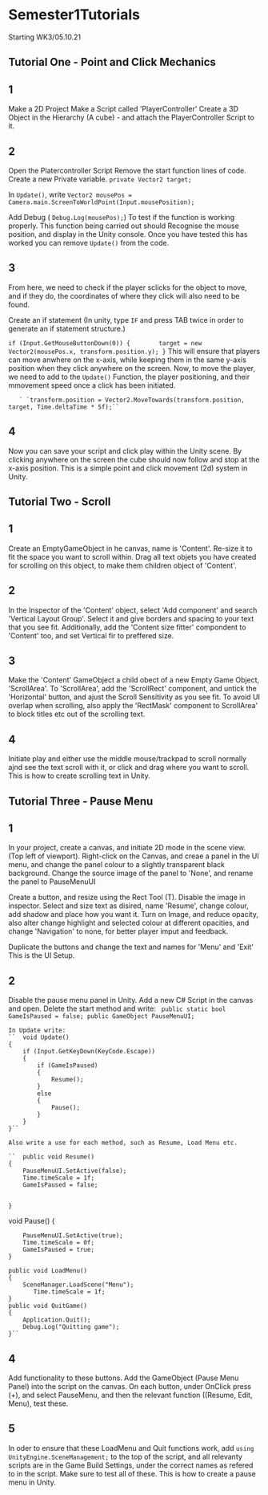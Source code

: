 # Semester1Tutorials
Starting WK3/05.10.21


## Tutorial One - Point and Click Mechanics

## 1

Make a 2D Project
Make a Script called 'PlayerController'
Create a 3D Object in the Hierarchy (A cube) - and attach the PlayerController Script to it. 

## 2
Open the Platercontroller Script
Remove the start function lines of code. 
Create a new Private variable.
 ``private Vector2 target;``
 
 In ``Update()``, write
 ``Vector2 mousePos = Camera.main.ScreenToWorldPoint(Input.mousePosition);``
 
 Add Debug (
        ``Debug.Log(mousePos);``)
        To test if the function is working properly. This function being carried out should Recognise the mouse position, and display in the Unity console.
        Once you have tested this has worked you can remove ``Update()`` from the code.  

## 3
From here, we need to check if the player sclicks for the object to move, and if they do, the coordinates of where they click will also need to be found. 

Create an if statement (In unity, type ``IF`` and press TAB twice in order to generate an if statement structure.)

``if (Input.GetMouseButtonDown(0))
        {       
            target = new Vector2(mousePos.x, transform.position.y);
        }``
        This will ensure that players can move anwhere on the x-axis, while keeping them in the same y-axis position when they click anywhere on the screen.
        Now, to move the player, we need to add to the ``Update()`` Function, the player positioning, and their mmovement speed once a click has been initiated. 
        
       ` `transform.position = Vector2.MoveTowards(transform.position, target, Time.deltaTime * 5f);``
      
       
## 4
        
Now you can save your script and click play within the Unity scene. By clicking anywhere on the screen the cube should now follow and stop at the x-axis position.
        This is a simple point and click movement (2d) system in Unity. 
        
       
       
       
## Tutorial Two - Scroll

## 1 

Create an EmptyGameObject in he canvas, name is 'Content'. Re-size it to fit the space you want to scroll within. Drag all text objets you have created for scrolling on this object, to make them children object of 'Content'.

## 2

In the Inspector of the 'Content' object, select 'Add component' and search 'Vertical Layout Group'. Select it and give borders and spacing to your text that you see fit. Additionally, add the 'Content size fitter' compondent to 'Content' too, and set Vertical fir to preffered size. 

## 3

Make the 'Content' GameObject a child obect of a new Empty Game Object, 'ScrollArea'. To 'ScrollArea', add the 'ScrollRect' component, and untick the 'Horizontal' button, and ajust the Scroll Sensitivity as you see fit. To avoid UI overlap when scrolling, also apply the 'RectMask' component to ScrollArea' to block titles etc out of the scrolling text.

## 4

Initiate play and either use the middle mouse/trackpad to scroll normally ajnd see the text scroll with it, or click and drag where you want to scroll. 
       This is how to create scrolling text in Unity. 
       
## Tutorial Three - Pause Menu

## 1 

In your project, create a canvas, and initiate 2D mode in the scene view. (Top left of viewport). Right-click on the Canvas, and creae a panel in the UI menu, and change the panel colour to a slightly transparent black background. Change the source image of the panel to 'None', and rename the panel to PauseMenuUI

Create a button, and resize using the Rect Tool (T). Disable the image in inspector. Select and size text as disired, name 'Resume', change colour, add shadow and place how you want it. Turn on Image, and reduce opacity, also alter change highlight and selected colour at different opacities, and change 'Navigation' to none, for better player imput and feedback.

Duplicate the buttons and change the text and names for 'Menu' and 'Exit'
This is the UI Setup.

## 2 

Disable the pause menu panel in Unity.
Add a new C# Script in the canvas and open. Delete the start method and write:
`` public static bool GameIsPaused = false;
    public GameObject PauseMenuUI;``
    
    In Update write:
    ``  void Update()
    {
        if (Input.GetKeyDown(KeyCode.Escape))
        {
            if (GameIsPaused)
            {
                Resume();
            }
            else
            {
                Pause();   
            }
        }
    }``
    
    Also write a use for each method, such as Resume, Load Menu etc. 
    
    ``  public void Resume()
    {
        PauseMenuUI.SetActive(false);
        Time.timeScale = 1f;
        GameIsPaused = false;


    }

   void Pause()
    {

        PauseMenuUI.SetActive(true);
        Time.timeScale = 0f;
        GameIsPaused = true;
    }

    public void LoadMenu()
    {
        SceneManager.LoadScene("Menu");
           Time.timeScale = 1f;
    }
    public void QuitGame()
    {
        Application.Quit();
        Debug.Log("Quitting game");
    }``



## 4

Add functionality to these buttons. Add the GameObject (Pause Menu Panel) into the script on the canvas. On each button, under OnClick press (+),  and select PauseMenu, and then the relevant function ((Resume, Edit, Menu), test these.

## 5 

In oder to ensure that these LoadMenu and Quit functions work, add ``using UnityEngine.SceneManagement;`` to the top of the script, and all relevanty scripts are in the Game Build Settings, under the correct names as refered to in the script. 
Make sure to test all of these. 
 This is how to create a pause menu in Unity.

